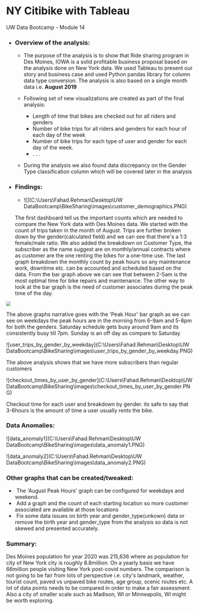 # NY Citibike with Tableau
UW Data Bootcamp - Module 14

- ### **Overview of the analysis:** 
  
  - The purpose of the analysis is to show that Ride sharing program in Des Moines, IOWA is a solid profitable business proposal based on the analysis done on New York data. We used Tableau to present our story and business case and used Python pandas library for column data type conversion. The analysis is also based on a single month data i.e. **August 2019**
  
  - Following set of new visualizations are created as part of the final analysis:
    - Length of time that bikes are checked out for all riders and genders
    - Number of bike trips for all riders and genders for each hour of each day of the week
    - Number of bike trips for each type of user and gender for each day of the week.
    - . . .
    
  - During the analysis we also found data discrepancy on the Gender Type classification column which will be covered later in the analysis
  
    
  
- ### **Findings:**

  - ![](C:\Users\Fahad.Rehman\Desktop\UW DataBootcamp\BikeSharing\images\customer_demographics.PNG)

  The first dashboard tell us the important counts which are needed to compare the New York data with Des Moines data. We started with the count of trips taken in the month of August. Trips are further broken down by the gender(calculated field) and we can see that there's a 1:3 female/male ratio. We also added the breakdown on Customer Type, the subscriber as the name suggest are on monthly/annual contracts where as customer are the one renting the bikes for a one-time use. The last graph breakdown the monthly count by peak hours so any maintenance work, downtime etc. can be accounted and scheduled based on the data. From the bar graph above we can see that between 2-5am is the most optimal time for bike repairs and maintenance.  The other way to look at the bar graph is the need of customer associates during the peak time of the day. 

<img src="C:\Users\Fahad.Rehman\Desktop\UW DataBootcamp\BikeSharing\images\trips_by_gender_weekday_per_hour.PNG" style="zoom:75%;" />

The above graphs narrative goes with the 'Peak Hour' bar graph as we can see on weekdays the peak hours are in the morning from 6-9am and 5-8pm for both the genders. Saturday schedule gets busy around 9am and its consistently busy till 7pm. Sunday is an off day as compare to Saturday

![user_trips_by_gender_by_weekday](C:\Users\Fahad.Rehman\Desktop\UW DataBootcamp\BikeSharing\images\user_trips_by_gender_by_weekday.PNG)

The above analysis shows that we have more subscribers than regular customers

![checkout_times_by_user_by_gender](C:\Users\Fahad.Rehman\Desktop\UW DataBootcamp\BikeSharing\images\checkout_times_by_user_by_gender.PNG)

Checkout time for each user and breakdown by gender. its safe to say that 3-6hours is the amount of time a user usually rents the bike.



### **Data Anomalies:**

![data_anomaly1](C:\Users\Fahad.Rehman\Desktop\UW DataBootcamp\BikeSharing\images\data_anomaly1.PNG)

![data_anomaly2](C:\Users\Fahad.Rehman\Desktop\UW DataBootcamp\BikeSharing\images\data_anomaly2.PNG)

### **Other graphs that can be created/tweaked:**

- ​	The 'August Peak Hours' graph can be configured for weekdays and weekend. 
- ​	Add a graph and the count of each starting location so more customer associated are available at those locations
- ​	Fix some data issues on birth year and gender_type(unkown) data or remove the birth year and gender_type from the analysis so data is not skewed and presented accurately.



### **Summary:** 

Des Moines population for year 2020 was 215,636 where as population for city of New York city is roughly 8.8million. On a yearly basis we have 66million people visiting New York post-covid numbers. The comparison is not going to be fair from lots of perspective i.e. city's landmark, weather, tourist count, paved vs unpaved bike routes, age group, scenic routes etc. A lot of data points needs to be compared in order to make a fair assessment. Also a city of smaller scale such as Madison, WI or Minneapolis, WI might be worth exploring.
